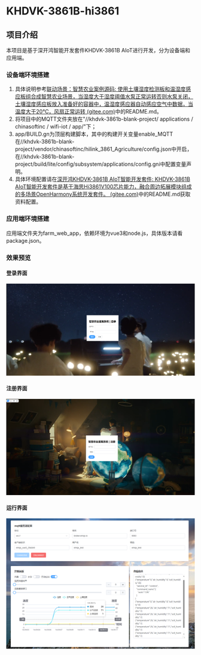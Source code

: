 # KHDVK-3861B-hi3861

## 项目介绍

本项目是基于深开鸿智能开发套件KHDVK-3861B AIoT进行开发，分为设备端和应用端。

### 设备端环境搭建

1. 具体说明参考[联动场景：智慧农业案例源码: 使用土壤湿度检测板和温湿度感应板组合成智慧农业场景，当湿度大于湿度阈值水泵正常运转否则水泵关闭，土壤湿度感应板放入准备好的容器中，温湿度感应器自动感应空气中数据，当温度大于20℃，风扇正常运转 (gitee.com)](https://gitee.com/KHDVK-3861B/smart-agriculture)中的README.md。
2. 将项目中的MQTT文件夹放在"//khdvk-3861b-blank-project/ applications / chinasoftinc / wifi-iot / app/"下；
3. app/BUILD.gn为顶层构建脚本，其中的构建开关变量enable_MQTT在//khdvk-3861b-blank-project/vendor/chinasoftinc/hilink_3861_Agriculture/config.json中开启，在//khdvk-3861b-blank-project/build/lite/config/subsystem/applications/config.gni中配置变量声明。
4. 具体环境配置请在[深开鸿KHDVK-3861B AIoT智能开发套件: KHDVK-3861B AIoT智能开发套件是基于海思Hi3861V100芯片能力，融合周边拓展模块组成的多场景OpenHarmony系统开发套件。 (gitee.com)](https://gitee.com/KHDVK-3861B)中的README.md获取资料配置。

### 应用端环境搭建

应用端文件夹为farm_web_app，依赖环境为vue3和node.js，具体版本请看package.json。

### 效果预览

#### 登录界面

![](./doc/项目图片/登录界面.png)

#### 注册界面

![](./doc/项目图片/注册界面.png)

#### 运行界面

![](./doc/项目图片/运行界面.png)